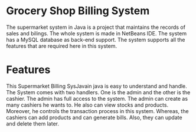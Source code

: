 # Grocery Shop Billing System

The supermarket system in Java is a project that maintains the records of sales and bilings. The whole system is made in NetBeans IDE. The system has a MySQL database as back-end support. The system supports all the features that are required here in this system.

# Features

This Supermarket Billing SysJavain java is easy to understand and handle. The System comes with two handlers. One is the admin and the other is the cashier. The admin has full access to the system. The admin can create as many cashiers he wants to. He also can view stocks and products. Moreover, he controls the transaction process in this system. Whereas, the cashiers can add products and can generate bills. Also, they can update and delete them later.